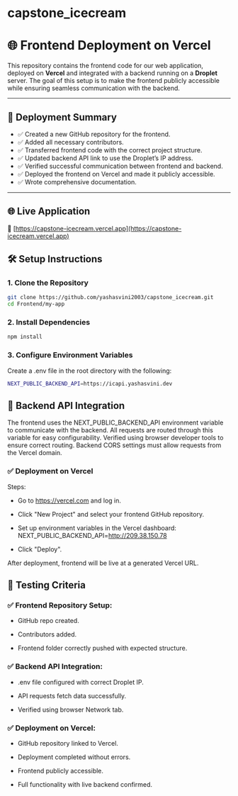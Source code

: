# capstone_icecream

# 🌐 Frontend Deployment on Vercel

This repository contains the frontend code for our web application, deployed on **Vercel** and integrated with a backend running on a **Droplet** server. The goal of this setup is to make the frontend publicly accessible while ensuring seamless communication with the backend.

---

## 🚀 Deployment Summary

- ✅ Created a new GitHub repository for the frontend.
- ✅ Added all necessary contributors.
- ✅ Transferred frontend code with the correct project structure.
- ✅ Updated backend API link to use the Droplet’s IP address.
- ✅ Verified successful communication between frontend and backend.
- ✅ Deployed the frontend on Vercel and made it publicly accessible.
- ✅ Wrote comprehensive documentation.

---

## 🌐 Live Application

🔗 [https://capstone-icecream.vercel.app](https://capstone-icecream.vercel.app)


## 🛠️ Setup Instructions

### 1. Clone the Repository

```bash
git clone https://github.com/yashasvini2003/capstone_icecream.git
cd Frontend/my-app
```

### 2. Install Dependencies
```bash
npm install
```

### 3. Configure Environment Variables
Create a .env file in the root directory with the following:
```bash
NEXT_PUBLIC_BACKEND_API=https://icapi.yashasvini.dev
```

## 🔌 Backend API Integration
The frontend uses the NEXT_PUBLIC_BACKEND_API environment variable to communicate with the backend. All requests are routed through this variable for easy configurability. Verified using browser developer tools to ensure correct routing. Backend CORS settings must allow requests from the Vercel domain.

### ✅ Deployment on Vercel
Steps:

- Go to https://vercel.com and log in.

- Click "New Project" and select your frontend GitHub repository.

- Set up environment variables in the Vercel dashboard: NEXT_PUBLIC_BACKEND_API=http://209.38.150.78

- Click "Deploy".

After deployment, frontend will be live at a generated Vercel URL.

## 🧪 Testing Criteria

### ✅ Frontend Repository Setup:

- GitHub repo created.

- Contributors added.

- Frontend folder correctly pushed with expected structure.

### ✅ Backend API Integration:

- .env file configured with correct Droplet IP.

- API requests fetch data successfully.

- Verified using browser Network tab.

### ✅ Deployment on Vercel:

- GitHub repository linked to Vercel.

- Deployment completed without errors.

- Frontend publicly accessible.

- Full functionality with live backend confirmed.
